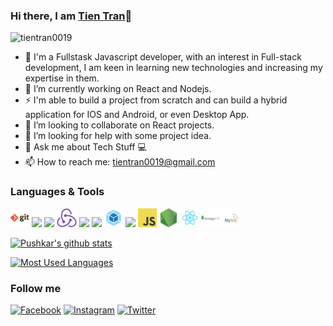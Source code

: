 ### Hi there, I am [Tien Tran](#)👋
<img src="https://komarev.com/ghpvc/?username=tientran0019" alt="tientran0019" />

- 🌱  I'm a Fullstask Javascript developer, with an interest in Full-stack development, I am keen in learning new technologies and increasing my expertise in them. 
- 🔭  I’m currently working on React and Nodejs. 
- ⚡  I'm able to build a project from scratch and can build a hybrid application for IOS and Android, or even Desktop App.
- 👯  I’m looking to collaborate on React projects.
- 🤔  I’m looking for help with some project idea.
- 💬  Ask me about Tech Stuff 💻
- 📫  How to reach me: tientran0019@gmail.com 

### Languages & Tools

<code><img height="30" src="https://raw.githubusercontent.com/github/explore/80688e429a7d4ef2fca1e82350fe8e3517d3494d/topics/git/git.png"></code>
<code><img height="30" src="https://raw.githubusercontent.com/jmnote/z-icons/master/svg/python.svg"></code>
<code><img height="30" src="https://github.com/jalbertsr/logo-badge-images/blob/master/img/rsz_ant-design.png?raw=true"></code>
<code><img height="30" src="https://github.com/MarioTerron/logo-images/blob/master/logos/redux.png"></code>
<code><img height="30" src="https://github.com/jalbertsr/logo-badge-images/blob/master/img/rsz_nextjs.png?raw=true"></code>
<code><img height="30" src="https://github.com/jalbertsr/logo-badge-images/blob/master/img/rsz_electron.png?raw=true"></code> 
<code><img height="30" src="https://raw.githubusercontent.com/ddmarin94/React-Webpack-Github/master/img/webpack.png"></code>
<code><img height="30" src="https://i.imgur.com/VyjCJuz.png"></code> 
<code><img height="30" src="https://raw.githubusercontent.com/github/explore/80688e429a7d4ef2fca1e82350fe8e3517d3494d/topics/javascript/javascript.png"></code>
<code><img height="30" src="https://raw.githubusercontent.com/github/explore/80688e429a7d4ef2fca1e82350fe8e3517d3494d/topics/nodejs/nodejs.png"></code>
<code><img height="30" src="https://raw.githubusercontent.com/github/explore/80688e429a7d4ef2fca1e82350fe8e3517d3494d/topics/react/react.png"></code>
<code><img height="30" src="https://raw.githubusercontent.com/github/explore/80688e429a7d4ef2fca1e82350fe8e3517d3494d/topics/mongodb/mongodb.png"></code>
<code><img height="30" src="https://raw.githubusercontent.com/github/explore/80688e429a7d4ef2fca1e82350fe8e3517d3494d/topics/mysql/mysql.png"></code>



[![Pushkar's github stats](https://github-readme-stats.vercel.app/api?username=tientran0019&show_icons=true)](https://github-readme-stats.vercel.app/api?username=tientran0019&show_icons=true)

[![Most Used Languages](https://github-readme-stats.vercel.app/api/top-langs/?username=tientran0019&layout=compact)](https://github-readme-stats.vercel.app/api/top-langs/?username=tientran0019&layout=compact)


### Follow me

<a href="https://www.facebook.com/tientran.page" target="_blank"><img src="https://img.shields.io/badge/Facebook-%230077B5.svg?&style=flat-square&logo=facebook&logoColor=white" alt="Facebook"></a>
<a href="https://www.instagram.com/tientran0019" target="_blank"><img src="https://img.shields.io/badge/Instagram-%23E4405F.svg?&style=flat-square&logo=instagram&logoColor=white" alt="Instagram"></a>
<a href="https://www.twitter.com/tientran0019" target="_blank"><img src="https://img.shields.io/badge/Twitter-%231877F2.svg?&style=flat-square&logo=twitter&logoColor=white" alt="Twitter"></a>
</p>


